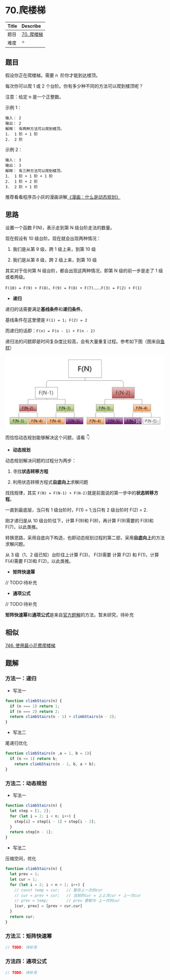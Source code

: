 # 70.爬楼梯

| Title | Describe                                                        |
| :---- | :-------------------------------------------------------------- |
| 题目  | [70. 爬楼梯](https://leetcode-cn.com/problems/climbing-stairs/) |
| 难度  | ⭐                                                              |

## 题目

假设你正在爬楼梯。需要 n  阶你才能到达楼顶。

每次你可以爬 1 或 2 个台阶。你有多少种不同的方法可以爬到楼顶呢？

注意：给定 n 是一个正整数。

示例 1：

```
输入： 2
输出： 2
解释： 有两种方法可以爬到楼顶。
1.  1 阶 + 1 阶
2.  2 阶
```

示例 2：

```
输入： 3
输出： 3
解释： 有三种方法可以爬到楼顶。
1.  1 阶 + 1 阶 + 1 阶
2.  1 阶 + 2 阶
3.  2 阶 + 1 阶
```

推荐看看程序员小灰的漫画讲解[《漫画：什么是动态规划》](https://mp.weixin.qq.com/s/3h9iqU4rdH3EIy5m6AzXsg)

## 思路

设置一个函数 F(N)，表示走到第 N 级台阶走法的数量。

现在假设有 10 级台阶。现在就会出现两种情况：

1. 我们是从第 9 级，跨 1 级上来，到第 10 级

2. 我们是从第 8 级，跨 2 级上来，到第 10 级

其实对于任何第 N 级台阶，都会出现这两种情况，即第 N 级的前一步是走了 1 级或者两级。

`F(10) = F(9) + F(8)`、`F(9) = F(8) + F(7)`......`F(3) = F(2) + F(1)`

- **递归**

递归的话需要满足**基线条件**和**递归条件**。

基线条件在这里便是 `F(1) = 1; F(2) = 2`

而递归的话即：`F(n) = F(n - 1) + F(n - 2)`

递归法的问题即是时间复杂度比较高，会有大量重复过程。参考如下图（图来自[鱼枕](https://zhuanlan.zhihu.com/p/49427827)）

![DP-002.jpg](../../images/DP-002.jpg)

而恰恰动态规划能够解决这个问题，请看 👇

- **动态规划**

动态规划解决问题的过程分为两步：

1. 寻找**状态转移方程**

2. 利用状态转移方程式**自底向上**求解问题

找找规律，其实 `F(N) = F(N-1) + F(N-2)`就是前面说的第一步中的**状态转移方程**。

一直到最底层，当只有 1 级台阶时，F(1) = 1;当只有 2 级台阶时 F(2) = 2.

刚才递归是从 10 级台阶往下，计算 F(9)和 F(8)，再计算 F(9)需要的 F(8)和 F(7)，以此类推。

转换思路，采用自底向下构造，也即动态规划过程的第二部，采用**自底向上**的方法求解问题。

从 3 级（1、2 级已知）台阶往上计算 F(3)， F(3)需要 计算 F(2) 和 F(1)，计算 F(4)需要 F(3)和 F(2)，以此类推。

- **矩阵快速幂**

// TODO:待补充

- **通项公式**

// TODO:待补充

**矩阵快速幂**和**通项公式**是来自[官方题解](https://leetcode-cn.com/problems/climbing-stairs/solution/pa-lou-ti-by-leetcode-solution/)的方法，暂未研究，待补充

## 相似

[746. 使用最小花费爬楼梯](https://leetcode-cn.com/problems/min-cost-climbing-stairs/)

## 题解

### 方法一：递归

- 写法一

```javascript
function climbStairs(n) {
  if (n === 1) return 1;
  if (n === 2) return 2;
  return climbStairs(n - 1) + climbStairs(n - 2);
}
```

- 写法二

尾递归优化

```javascript
function climbStairs(n ,a = 1, b = 1){
  if (n <= 1) return b;
    return climbStairs(n - 1, b, a + b);
}
```

### 方法二：动态规划

- 写法一

```javascript
function climbStairs(n) {
  let step = [1, 2];
  for (let i = 2; i < n; i++) {
    step[i] = step[i - 1] + step[i - 2];
  }
  return step[n - 1];
}
```

- 写法二

压缩空间，优化

```javascript
function climbStairs(n) {
  let prev = 1;
  let cur = 1;
  for (let i = 2; i < n + 1; i++) {
    // const temp = cur;   // 暂存上一次的cur
    // cur = prev + cur;   // 当前的cur = 上上次cur + 上一次cur
    // prev = temp;        // prev 更新为 上一次的cur
    [cur, prev] = [prev + cur,cur]
  }
  return cur;
}
```

### 方法三：矩阵快速幂

```javascript
// TODO: 待补充
```

### 方法四：通项公式

```javascript
// TODO: 待补充
```
